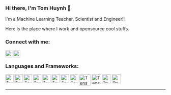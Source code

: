 ### Hi there, I'm Tom Huynh 👋


I'm a Machine Learning Teacher, Scientist and Engineer!!

Here is the place where I work and opensource cool stuffs.


### Connect with me:



[<img align="left" alt="codeSTACKr | LinkedIn" width="22px" src="https://cdn.jsdelivr.net/npm/simple-icons@v3/icons/linkedin.svg" />][linkedin]
[<img align="left" alt="codeSTACKr | Instagram" width="22px" src="https://cdn-icons-png.flaticon.com/512/59/59439.png" />][facebook]

<br />

### Languages and Frameworks:

<img align="left" alt="Tensorflow" height="26px" src="https://challengepost-s3-challengepost.netdna-ssl.com/photos/production/challenge_thumbnails/000/956/166/datas/original.png"/>

<img align="left" alt="Tensorflow" height="26px" src="https://upload.wikimedia.org/wikipedia/commons/thumb/1/10/PyTorch_logo_icon.svg/1200px-PyTorch_logo_icon.svg.png"/>

<img align="left" alt="Tensorflow" height="26px" src="https://www.clipartmax.com/png/middle/479-4795970_for-python-programming-language.png"/>

<img align="left" alt="Tensorflow" height="26px" src="https://e7.pngegg.com/pngimages/39/4/png-clipart-logo-scikit-learn-python-github-machine-learning-text-orange.png"/>


<img align="left" alt="Tensorflow" height="26px" src="https://www.freepnglogos.com/uploads/javascript-png/javascript-vector-logo-yellow-png-transparent-javascript-vector-12.png"/>

<img align="left" alt="Tensorflow" height="26px" src="https://www.pngitem.com/pimgs/m/197-1973343_sql-database-icon-png-transparent-png.png"/>


<img align="left" alt="Tensorflow" height="26px" src="https://www.opc-router.de/wp-content/uploads/2021/03/mongodb_thumbnail.png"/>


<img align="left" alt="Tensorflow" height="26px" src="https://yt3.ggpht.com/ytc/AKedOLSFDRWxkoIluD46Gws0mUOuQ-uz9cO5IMKZFB5x=s900-c-k-c0x00ffffff-no-rj"/>

<img align="left" alt="Tensorflow" height="36px" src="https://images.vexels.com/media/users/3/166401/isolated/lists/b82aa7ac3f736dd78570dd3fa3fa9e24-java-programming-language-icon.png"/>

<img align="left" alt="Tensorflow" height="30px" src="https://png.pngitem.com/pimgs/s/174-1747814_php-logo-programmer-computer-software-elephant-php-logo.png"/>

<img align="left" alt="Tensorflow" height="28px" src="https://www.clipartmax.com/png/middle/240-2409409_c-programming-icon-c-programming-language-icon.png"/>

<img align="left" alt="Tensorflow" height="28px" src="https://cdn-icons-png.flaticon.com/512/825/825535.png"/>

<br />
<br />

---


[facebook]: https://www.facebook.com/tomhuynhsg/
[linkedin]: https://www.linkedin.com/in/tomhuynhsg/
